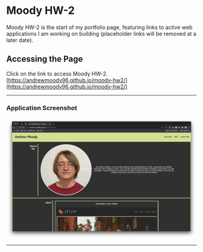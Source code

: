 # Moody HW-2

Moody HW-2 is the start of my portfolio page, featuring links to active web applications I am working on building (placeholder links will be removed at a later date). 

## Accessing the Page

Click on the link to access Moody HW-2. [https://andrewmoody96.github.io/moody-hw2/](https://andrewmoody96.github.io/moody-hw2/)

---

### Application Screenshot

![portfolioscreenshot](./Assets/Images/hw2-screenshot.png)

---

